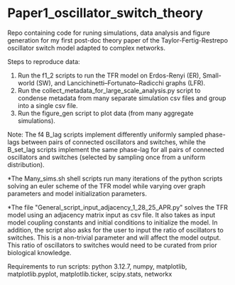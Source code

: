 # Paper1_oscillator_switch_theory
Repo containing code for runing simulations, data analysis and figure generation for my first post-doc theory paper of the Taylor-Fertig-Restrepo oscillator switch model adapted to complex networks.

Steps to reproduce data: 
1) Run the f1_2 scripts to run the TFR model on Erdos-Renyi (ER), Small-world (SW),  and Lancichinetti–Fortunato–Radicchi graphs (LFR).
2) Run the collect_metadata_for_large_scale_analysis.py script to condense metadata from many separate simulation csv files and group into a single csv file.
3) Run the figure_gen script to plot data (from many aggregate simulations).

Note: The f4 B_lag scripts implement differently uniformly sampled phase-lags between pairs of connected oscillators and switches, while the B_set_lag scripts implement the same phase-lag for all pairs of connected oscillators and switches (selected by sampling once from a uniform distribution).

*The Many_sims.sh shell scripts run many iterations of the python scripts solving an euler scheme of the TFR model while varying over graph parameters and model initialization parameters.

*The file "General_script_input_adjacency_1_28_25_APR.py" solves the TFR model using an adjacency matrix input as csv file. It also takes as input model coupling constants and initial conditions to initialize the model. In addition, the script also asks for the user to input the ratio of oscillators to switches. This is a non-trivial parameter and will affect the model output. This ratio of oscillators to switches would need to be curated from prior biological knowledge.

Requirements to run scripts: python 3.12.7, numpy, matplotlib, matplotlib.pyplot, matplotlib.ticker, scipy.stats, networkx
